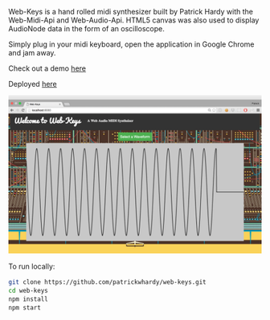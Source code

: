 Web-Keys is a hand rolled midi synthesizer built by Patrick Hardy with the Web-Midi-Api and Web-Audio-Api. HTML5 canvas was also used to display AudioNode data in the form of an oscilloscope.

Simply plug in your midi keyboard, open the application in Google Chrome and jam away.

Check out a demo [here](https://www.youtube.com/watch?v=cMIRmDqgVWg)

Deployed [here](http://patrickwhardy.github.io/)

![alt tag](./screenshot.png)

To run locally:
``` bash
git clone https://github.com/patrickwhardy/web-keys.git
cd web-keys
npm install
npm start
```
